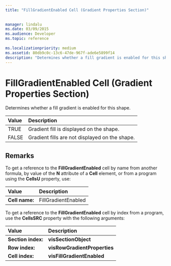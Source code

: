 ```yaml
---
title: "FillGradientEnabled Cell (Gradient Properties Section)"
 
 
manager: lindalu
ms.date: 03/09/2015
ms.audience: Developer
ms.topic: reference
 
ms.localizationpriority: medium
ms.assetid: 80db9c0c-13c6-47de-967f-ade6e5899f14
description: "Determines whether a fill gradient is enabled for this shape."
---
```


# FillGradientEnabled Cell (Gradient Properties Section)

Determines whether a fill gradient is enabled for this shape.
  
|**Value**|**Description**|
|:-----|:-----|
|TRUE  <br/> |Gradient fill is displayed on the shape. |
|FALSE  <br/> |Gradient fills are not displayed on the shape. |

## Remarks

To get a reference to the **FillGradientEnabled** cell by name from another formula, by value of the **N** attribute of a **Cell** element, or from a program using the **CellsU** property, use:
  
|**Value**|**Description**|
|:-----|:-----|
| **Cell name:**  <br/> | FillGradientEnabled  <br/> |

To get a reference to the **FillGradientEnabled** cell by index from a program, use the **CellsSRC** property with the following arguments:
  
|**Value**|**Description**|
|:-----|:-----|
| **Section index:**  <br/> |**visSectionObject** <br/> |
| **Row index:**  <br/> |**visRowGradientProperties** <br/> |
| **Cell index:**  <br/> |**visFillGradientEnabled** <br/> |
